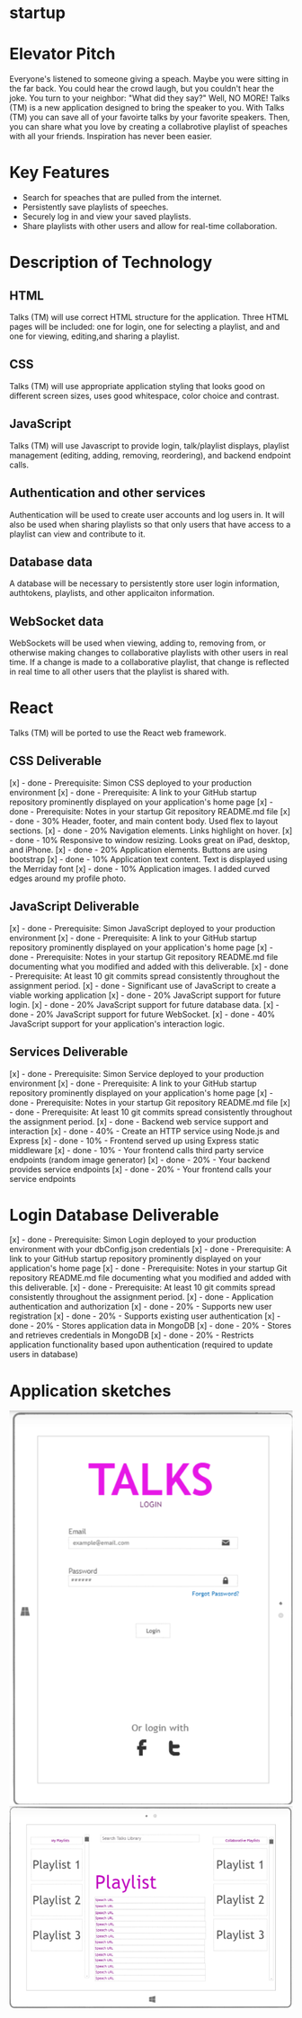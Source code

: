 # startup

# Elevator Pitch

Everyone's listened to someone giving a speach. Maybe you were sitting in the far back. You could hear the crowd laugh, but you couldn't hear the joke. You turn to your neighbor: "What did they say?" Well, NO MORE! Talks (TM) is a new application designed to bring the speaker to you. With Talks (TM) you can save all of your favoirte talks by your favorite speakers. Then, you can share what you love by creating a collabrotive playlist of speaches with all your friends. Inspiration has never been easier.

# Key Features

- Search for speaches that are pulled from the internet.
- Persistently save playlists of speeches.
- Securely log in and view your saved playlists.
- Share playlists with other users and allow for real-time collaboration.

# Description of Technology

## HTML

Talks (TM) will use correct HTML structure for the application. Three HTML pages will be included: one for login, one for selecting a playlist, and and one for viewing, editing,and sharing a playlist.

## CSS

Talks (TM) will use appropriate application styling that looks good on different screen sizes, uses good whitespace, color choice and contrast.

## JavaScript

Talks (TM) will use Javascript to provide login, talk/playlist displays, playlist management (editing, adding, removing, reordering), and backend endpoint calls.

## Authentication and other services

Authentication will be used to create user accounts and log users in. It will also be used when sharing playlists so that only users that have access to a playlist can view and contribute to it.

## Database data

A database will be necessary to persistently store user login information, authtokens, playlists, and other applicaiton information.

## WebSocket data

WebSockets will be used when viewing, adding to, removing from, or otherwise making changes to collaborative playlists with other users in real time. If a change is made to a collaborative playlist, that change is reflected in real time to all other users that the playlist is shared with.

# React

Talks (TM) will be ported to use the React web framework.

## CSS Deliverable 

[x] - done - Prerequisite: Simon CSS deployed to your production environment
[x] - done - Prerequisite: A link to your GitHub startup repository prominently displayed on your application's home page
[x] - done - Prerequisite: Notes in your startup Git repository README.md file
[x] - done - 30% Header, footer, and main content body. Used flex to layout sections.
[x] - done - 20% Navigation elements. Links highlight on hover.
[x] - done - 10% Responsive to window resizing. Looks great on iPad, desktop, and iPhone.
[x] - done - 20% Application elements. Buttons are using bootstrap
[x] - done - 10% Application text content. Text is displayed using the Merriday font
[x] - done - 10% Application images. I added curved edges around my profile photo.

## JavaScript Deliverable

[x] - done - Prerequisite: Simon JavaScript deployed to your production environment
[x] - done - Prerequisite: A link to your GitHub startup repository prominently displayed on your application's home page
[x] - done - Prerequisite: Notes in your startup Git repository README.md file documenting what you modified and added with this deliverable. 
[x] - done - Prerequisite: At least 10 git commits spread consistently throughout the assignment period.
[x] - done - Significant use of JavaScript to create a viable working application
[x] - done - 20% JavaScript support for future login.
[x] - done - 20% JavaScript support for future database data.
[x] - done - 20% JavaScript support for future WebSocket.
[x] - done - 40% JavaScript support for your application's interaction logic.

## Services Deliverable

[x] - done - Prerequisite: Simon Service deployed to your production environment
[x] - done - Prerequisite: A link to your GitHub startup repository prominently displayed on your application's home page
[x] - done - Prerequisite: Notes in your startup Git repository README.md file 
[x] - done - Prerequisite: At least 10 git commits spread consistently throughout the assignment period.
[x] - done - Backend web service support and interaction
[x] - done - 40% - Create an HTTP service using Node.js and Express
[x] - done - 10% - Frontend served up using Express static middleware
[x] - done - 10% - Your frontend calls third party service endpoints    (random image generator)
[x] - done - 20% - Your backend provides service endpoints
[x] - done - 20% - Your frontend calls your service endpoints

# Login Database Deliverable

[x] - done - Prerequisite: Simon Login deployed to your production environment with your dbConfig.json credentials
[x] - done - Prerequisite: A link to your GitHub startup repository prominently displayed on your application's home page
[x] - done - Prerequisite: Notes in your startup Git repository README.md file documenting what you modified and added with this deliverable. 
[x] - done - Prerequisite: At least 10 git commits spread consistently throughout the assignment period.
[x] - done - Application authentication and authorization
[x] - done - 20% - Supports new user registration
[x] - done - 20% - Supports existing user authentication
[x] - done - 20% - Stores application data in MongoDB
[x] - done - 20% - Stores and retrieves credentials in MongoDB
[x] - done - 20% - Restricts application functionality based upon authentication (required to update users in database)


# Application sketches

![Login page](./talks-login.png)
![Playlist screen](./talks-playlist-screen.png)
